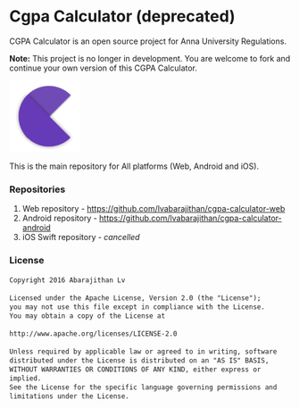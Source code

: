 # Cgpa Calculator (deprecated)
CGPA Calculator is an open source project for Anna University Regulations.

**Note:**
This project is no longer in development. 
You are welcome to fork and continue your own version of this CGPA Calculator.

![picture alt](https://github.com/lvabarajithan/cgpa-calculator/blob/master/logo.png "CGPA Calculator logo")

This is the main repository for All platforms (Web, Android and iOS).

### Repositories

1. Web repository - https://github.com/lvabarajithan/cgpa-calculator-web
2. Android repository - https://github.com/lvabarajithan/cgpa-calculator-android
3. iOS Swift repository - _cancelled_

### License

    Copyright 2016 Abarajithan Lv

    Licensed under the Apache License, Version 2.0 (the "License");
    you may not use this file except in compliance with the License.
    You may obtain a copy of the License at

    http://www.apache.org/licenses/LICENSE-2.0

    Unless required by applicable law or agreed to in writing, software
    distributed under the License is distributed on an "AS IS" BASIS,
    WITHOUT WARRANTIES OR CONDITIONS OF ANY KIND, either express or implied.
    See the License for the specific language governing permissions and
    limitations under the License.
